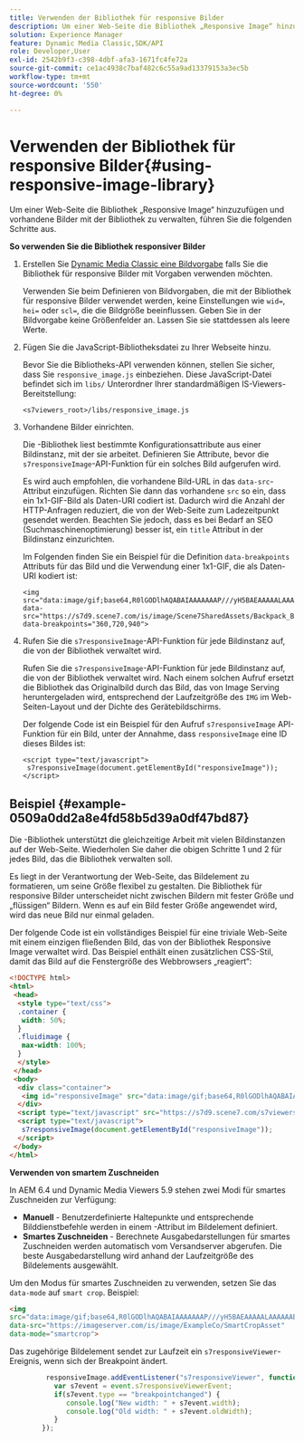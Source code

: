 ```yaml
---
title: Verwenden der Bibliothek für responsive Bilder
description: Um einer Web-Seite die Bibliothek „Responsive Image“ hinzuzufügen und vorhandene Bilder mit der Bibliothek zu verwalten, führen Sie die folgenden Schritte aus.
solution: Experience Manager
feature: Dynamic Media Classic,SDK/API
role: Developer,User
exl-id: 2542b9f3-c398-4dbf-afa3-1671fc4fe72a
source-git-commit: ce1ac4938c7baf482c6c55a9ad13379153a3ec5b
workflow-type: tm+mt
source-wordcount: '550'
ht-degree: 0%

---
```


# Verwenden der Bibliothek für responsive Bilder{#using-responsive-image-library}

Um einer Web-Seite die Bibliothek „Responsive Image“ hinzuzufügen und vorhandene Bilder mit der Bibliothek zu verwalten, führen Sie die folgenden Schritte aus.

**So verwenden Sie die Bibliothek responsiver Bilder**

1. Erstellen Sie [&#x200B; Dynamic Media Classic eine Bildvorgabe](https://experienceleague.adobe.com/docs/dynamic-media-classic/using/image-sizing/setting-image-presets.html#image-sizing) falls Sie die Bibliothek für responsive Bilder mit Vorgaben verwenden möchten.

   Verwenden Sie beim Definieren von Bildvorgaben, die mit der Bibliothek für responsive Bilder verwendet werden, keine Einstellungen wie `wid=`, `hei=` oder `scl=`, die die Bildgröße beeinflussen. Geben Sie in der Bildvorgabe keine Größenfelder an. Lassen Sie sie stattdessen als leere Werte.
1. Fügen Sie die JavaScript-Bibliotheksdatei zu Ihrer Webseite hinzu.

   Bevor Sie die Bibliotheks-API verwenden können, stellen Sie sicher, dass Sie `responsive_image.js` einbeziehen. Diese JavaScript-Datei befindet sich im `libs/` Unterordner Ihrer standardmäßigen IS-Viewers-Bereitstellung:

   `<s7viewers_root>/libs/responsive_image.js`
1. Vorhandene Bilder einrichten.

   Die -Bibliothek liest bestimmte Konfigurationsattribute aus einer Bildinstanz, mit der sie arbeitet. Definieren Sie Attribute, bevor die `s7responsiveImage`-API-Funktion für ein solches Bild aufgerufen wird.

   Es wird auch empfohlen, die vorhandene Bild-URL in das `data-src`-Attribut einzufügen. Richten Sie dann das vorhandene `src` so ein, dass ein 1x1-GIF-Bild als Daten-URI codiert ist. Dadurch wird die Anzahl der HTTP-Anfragen reduziert, die von der Web-Seite zum Ladezeitpunkt gesendet werden. Beachten Sie jedoch, dass es bei Bedarf an SEO (Suchmaschinenoptimierung) besser ist, ein `title` Attribut in der Bildinstanz einzurichten.


   Im Folgenden finden Sie ein Beispiel für die Definition `data-breakpoints` Attributs für das Bild und die Verwendung einer 1x1-GIF, die als Daten-URI kodiert ist:

   ```
   <img src="data:image/gif;base64,R0lGODlhAQABAIAAAAAAAP///yH5BAEAAAAALAAAAAABAAEAAAIBRAA7" data-src="https://s7d9.scene7.com/is/image/Scene7SharedAssets/Backpack_B" data-breakpoints="360,720,940">
   ```


1. Rufen Sie die `s7responsiveImage`-API-Funktion für jede Bildinstanz auf, die von der Bibliothek verwaltet wird.

   Rufen Sie die `s7responsiveImage`-API-Funktion für jede Bildinstanz auf, die von der Bibliothek verwaltet wird. Nach einem solchen Aufruf ersetzt die Bibliothek das Originalbild durch das Bild, das von Image Serving heruntergeladen wird, entsprechend der Laufzeitgröße des `IMG` im Web-Seiten-Layout und der Dichte des Gerätebildschirms.

   Der folgende Code ist ein Beispiel für den Aufruf `s7responsiveImage` API-Funktion für ein Bild, unter der Annahme, dass `responsiveImage` eine ID dieses Bildes ist:

   ```
   <script type="text/javascript"> 
    s7responsiveImage(document.getElementById("responsiveImage")); 
   </script>
   ```

## Beispiel {#example-0509a0dd2a8e4fd58b5d39a0df47bd87}

Die -Bibliothek unterstützt die gleichzeitige Arbeit mit vielen Bildinstanzen auf der Web-Seite. Wiederholen Sie daher die obigen Schritte 1 und 2 für jedes Bild, das die Bibliothek verwalten soll.

Es liegt in der Verantwortung der Web-Seite, das Bildelement zu formatieren, um seine Größe flexibel zu gestalten. Die Bibliothek für responsive Bilder unterscheidet nicht zwischen Bildern mit fester Größe und „flüssigen“ Bildern. Wenn es auf ein Bild fester Größe angewendet wird, wird das neue Bild nur einmal geladen.


Der folgende Code ist ein vollständiges Beispiel für eine triviale Web-Seite mit einem einzigen fließenden Bild, das von der Bibliothek Responsive Image verwaltet wird. Das Beispiel enthält einen zusätzlichen CSS-Stil, damit das Bild auf die Fenstergröße des Webbrowsers „reagiert“:

```html {.line-numbers}
<!DOCTYPE html> 
<html> 
 <head> 
  <style type="text/css"> 
  .container { 
   width: 50%; 
  } 
  .fluidimage { 
   max-width: 100%; 
  } 
  </style> 
 </head> 
 <body> 
  <div class="container"> 
   <img id="responsiveImage" src="data:image/gif;base64,R0lGODlhAQABAIAAAAAAAP///yH5BAEAAAAALAAAAAABAAEAAAIBRAA7" data-src="https://s7d9.scene7.com/is/image/Scene7SharedAssets/Backpack_B" data-breakpoints="200,400,600,800" class="fluidimage"> 
  </div> 
  <script type="text/javascript" src="https://s7d9.scene7.com/s7viewers/libs/responsive_image.js"></script> 
  <script type="text/javascript"> 
   s7responsiveImage(document.getElementById("responsiveImage")); 
  </script> 
 </body> 
</html>
```


**Verwenden von smartem Zuschneiden**

In AEM 6.4 und Dynamic Media Viewers 5.9 stehen zwei Modi für smartes Zuschneiden zur Verfügung:

* **Manuell** - Benutzerdefinierte Haltepunkte und entsprechende Bilddienstbefehle werden in einem -Attribut im Bildelement definiert.
* **Smartes Zuschneiden** - Berechnete Ausgabedarstellungen für smartes Zuschneiden werden automatisch vom Versandserver abgerufen. Die beste Ausgabedarstellung wird anhand der Laufzeitgröße des Bildelements ausgewählt.

Um den Modus für smartes Zuschneiden zu verwenden, setzen Sie das `data-mode` auf `smart crop`. Beispiel:

```html {.line-numbers}
<img 
src="data:image/gif;base64,R0lGODlhAQABAIAAAAAAAP///yH5BAEAAAAALAAAAAABAAEAAAIBRAA7" 
data-src="https://imageserver.com/is/image/ExampleCo/SmartCropAsset" 
data-mode="smartcrop">
```

Das zugehörige Bildelement sendet zur Laufzeit ein `s7responsiveViewer`-Ereignis, wenn sich der Breakpoint ändert.

```javascript {.line-numbers}
         responsiveImage.addEventListener("s7responsiveViewer", function (event) { 
           var s7event = event.s7responsiveViewerEvent; 
           if(s7event.type == "breakpointchanged") { 
              console.log("New width: " + s7event.width); 
              console.log("Old width: " + s7event.oldWidth); 
           } 
        });
```

